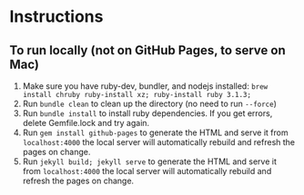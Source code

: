 # Instructions

## To run locally (not on GitHub Pages, to serve on Mac)

1. Make sure you have ruby-dev, bundler, and nodejs installed: `brew install chruby ruby-install xz; ruby-install ruby 3.1.3;`
1. Run `bundle clean` to clean up the directory (no need to run `--force`)
1. Run `bundle install` to install ruby dependencies. If you get errors, delete Gemfile.lock and try again.
1. Run `gem install github-pages` to generate the HTML and serve it from `localhost:4000` the local server will automatically rebuild and refresh the pages on change.
1. Run `jekyll build; jekyll serve` to generate the HTML and serve it from `localhost:4000` the local server will automatically rebuild and refresh the pages on change.

